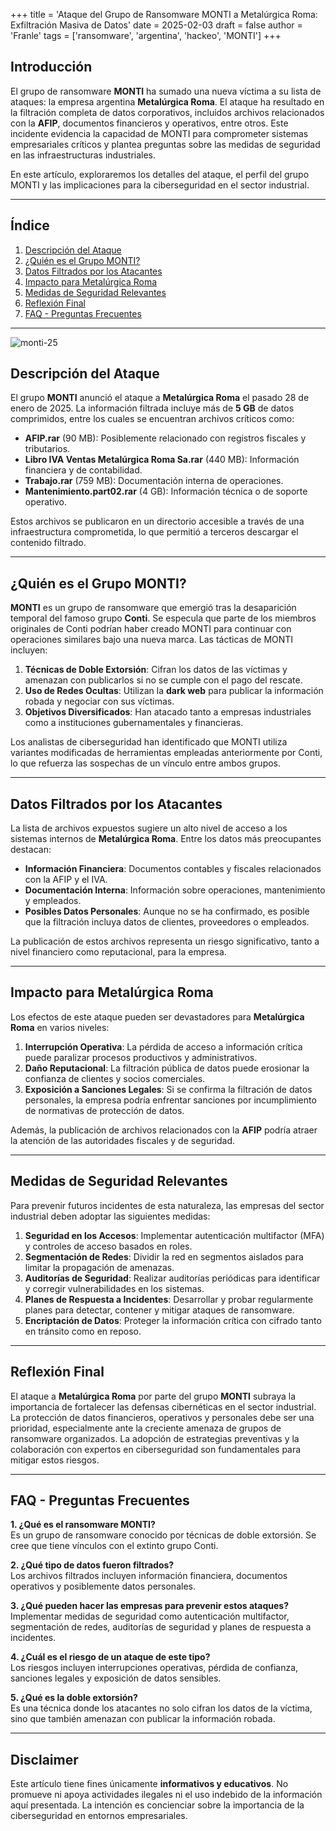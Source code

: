 +++
title = 'Ataque del Grupo de Ransomware MONTI a Metalúrgica Roma: Exfiltración Masiva de Datos'
date = 2025-02-03
draft = false
author = 'Franle'
tags = ['ransomware', 'argentina', 'hackeo', 'MONTI']
+++

## Introducción  
El grupo de ransomware **MONTI** ha sumado una nueva víctima a su lista de ataques: la empresa argentina **Metalúrgica Roma**. El ataque ha resultado en la filtración completa de datos corporativos, incluidos archivos relacionados con la **AFIP**, documentos financieros y operativos, entre otros. Este incidente evidencia la capacidad de MONTI para comprometer sistemas empresariales críticos y plantea preguntas sobre las medidas de seguridad en las infraestructuras industriales.

En este artículo, exploraremos los detalles del ataque, el perfil del grupo MONTI y las implicaciones para la ciberseguridad en el sector industrial.

---

## Índice  
1. [Descripción del Ataque](#descripción-del-ataque)  
2. [¿Quién es el Grupo MONTI?](#quién-es-el-grupo-monti)  
3. [Datos Filtrados por los Atacantes](#datos-filtrados-por-los-atacantes)  
4. [Impacto para Metalúrgica Roma](#impacto-para-metalúrgica-roma)  
5. [Medidas de Seguridad Relevantes](#medidas-de-seguridad-relevantes)  
6. [Reflexión Final](#reflexión-final)  
7. [FAQ - Preguntas Frecuentes](#faq---preguntas-frecuentes)  

---

![monti-25](https://media.licdn.com/dms/image/v2/D4E22AQFL9shzBxqK3w/feedshare-shrink_2048_1536/B4EZTMKQw3HgAw-/0/1738592031164?e=1741219200&v=beta&t=WbAYzUFOICyj5PJW3L13c7vFvX4RWfam0UcekON7IGU)

## Descripción del Ataque  
El grupo **MONTI** anunció el ataque a **Metalúrgica Roma** el pasado 28 de enero de 2025. La información filtrada incluye más de **5 GB** de datos comprimidos, entre los cuales se encuentran archivos críticos como:

- **AFIP.rar** (90 MB): Posiblemente relacionado con registros fiscales y tributarios.  
- **Libro IVA Ventas Metalúrgica Roma Sa.rar** (440 MB): Información financiera y de contabilidad.  
- **Trabajo.rar** (759 MB): Documentación interna de operaciones.  
- **Mantenimiento.part02.rar** (4 GB): Información técnica o de soporte operativo.  

Estos archivos se publicaron en un directorio accesible a través de una infraestructura comprometida, lo que permitió a terceros descargar el contenido filtrado.

---

## ¿Quién es el Grupo MONTI?  
**MONTI** es un grupo de ransomware que emergió tras la desaparición temporal del famoso grupo **Conti**. Se especula que parte de los miembros originales de Conti podrían haber creado MONTI para continuar con operaciones similares bajo una nueva marca. Las tácticas de MONTI incluyen:

1. **Técnicas de Doble Extorsión**: Cifran los datos de las víctimas y amenazan con publicarlos si no se cumple con el pago del rescate.
2. **Uso de Redes Ocultas**: Utilizan la **dark web** para publicar la información robada y negociar con sus víctimas.
3. **Objetivos Diversificados**: Han atacado tanto a empresas industriales como a instituciones gubernamentales y financieras.

Los analistas de ciberseguridad han identificado que MONTI utiliza variantes modificadas de herramientas empleadas anteriormente por Conti, lo que refuerza las sospechas de un vínculo entre ambos grupos.

---

## Datos Filtrados por los Atacantes  
La lista de archivos expuestos sugiere un alto nivel de acceso a los sistemas internos de **Metalúrgica Roma**. Entre los datos más preocupantes destacan:

- **Información Financiera**: Documentos contables y fiscales relacionados con la AFIP y el IVA.  
- **Documentación Interna**: Información sobre operaciones, mantenimiento y empleados.  
- **Posibles Datos Personales**: Aunque no se ha confirmado, es posible que la filtración incluya datos de clientes, proveedores o empleados.

La publicación de estos archivos representa un riesgo significativo, tanto a nivel financiero como reputacional, para la empresa.

---

## Impacto para Metalúrgica Roma  
Los efectos de este ataque pueden ser devastadores para **Metalúrgica Roma** en varios niveles:

1. **Interrupción Operativa**: La pérdida de acceso a información crítica puede paralizar procesos productivos y administrativos.  
2. **Daño Reputacional**: La filtración pública de datos puede erosionar la confianza de clientes y socios comerciales.  
3. **Exposición a Sanciones Legales**: Si se confirma la filtración de datos personales, la empresa podría enfrentar sanciones por incumplimiento de normativas de protección de datos.

Además, la publicación de archivos relacionados con la **AFIP** podría atraer la atención de las autoridades fiscales y de seguridad.

---

## Medidas de Seguridad Relevantes  
Para prevenir futuros incidentes de esta naturaleza, las empresas del sector industrial deben adoptar las siguientes medidas:

1. **Seguridad en los Accesos**: Implementar autenticación multifactor (MFA) y controles de acceso basados en roles.  
2. **Segmentación de Redes**: Dividir la red en segmentos aislados para limitar la propagación de amenazas.  
3. **Auditorías de Seguridad**: Realizar auditorías periódicas para identificar y corregir vulnerabilidades en los sistemas.  
4. **Planes de Respuesta a Incidentes**: Desarrollar y probar regularmente planes para detectar, contener y mitigar ataques de ransomware.  
5. **Encriptación de Datos**: Proteger la información crítica con cifrado tanto en tránsito como en reposo.

---

## Reflexión Final  
El ataque a **Metalúrgica Roma** por parte del grupo **MONTI** subraya la importancia de fortalecer las defensas cibernéticas en el sector industrial. La protección de datos financieros, operativos y personales debe ser una prioridad, especialmente ante la creciente amenaza de grupos de ransomware organizados. La adopción de estrategias preventivas y la colaboración con expertos en ciberseguridad son fundamentales para mitigar estos riesgos.

---

## FAQ - Preguntas Frecuentes  

**1. ¿Qué es el ransomware MONTI?**  
Es un grupo de ransomware conocido por técnicas de doble extorsión. Se cree que tiene vínculos con el extinto grupo Conti.

**2. ¿Qué tipo de datos fueron filtrados?**  
Los archivos filtrados incluyen información financiera, documentos operativos y posiblemente datos personales.

**3. ¿Qué pueden hacer las empresas para prevenir estos ataques?**  
Implementar medidas de seguridad como autenticación multifactor, segmentación de redes, auditorías de seguridad y planes de respuesta a incidentes.

**4. ¿Cuál es el riesgo de un ataque de este tipo?**  
Los riesgos incluyen interrupciones operativas, pérdida de confianza, sanciones legales y exposición de datos sensibles.

**5. ¿Qué es la doble extorsión?**  
Es una técnica donde los atacantes no solo cifran los datos de la víctima, sino que también amenazan con publicar la información robada.

---

## Disclaimer  
Este artículo tiene fines únicamente **informativos y educativos**. No promueve ni apoya actividades ilegales ni el uso indebido de la información aquí presentada. La intención es concienciar sobre la importancia de la ciberseguridad en entornos empresariales.
